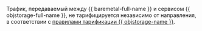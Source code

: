Трафик, передаваемый между {{ baremetal-full-name }} и сервисом {{ objstorage-full-name }}, не тарифицируется независимо от направления, в соответствии с [правилами тарификации {{ objstorage-name }}](../../storage/pricing.md#prices-traffic).
